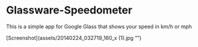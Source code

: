 Glassware-Speedometer
=====================
This is a simple app for Google Glass that shows your speed in km/h 
or mph

[Screenshot](assets/20140224_032719_160_x (1).jpg “”)